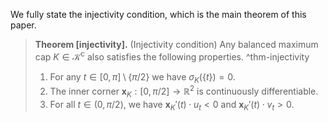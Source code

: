 We fully state the injectivity condition, which is the main theorem of this paper.

> __Theorem [injectivity].__ (Injectivity condition) Any balanced maximum cap $K \in \mathcal{K}^\mathrm{c}$ also satisfies the following properties. ^thm-injectivity
> 
> 1. For any $t \in [0, \pi] \setminus \left\{ \pi/2 \right\}$ we have $\sigma_K\left( \left\{ t \right\} \right) = 0$.
> 2. The inner corner $\mathbf{x}_K : [0, \pi/2] \to \mathbb{R}^2$ is continuously differentiable.
> 3. For all $t \in (0, \pi/2)$, we have $\mathbf{x}_K'(t) \cdot u_t < 0$ and $\mathbf{x}_K'(t) \cdot v_t > 0$.